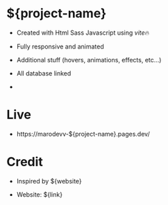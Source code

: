 # ${project-name}

- Created with Html Sass Javascript using *vite*🔥

- Fully responsive and animated

- Additional stuff (hovers, animations, effects, etc...)

- All database linked

-

# Live

- https://marodevv-${project-name}.pages.dev/

# Credit

- Inspired by ${website}

- Website: ${link}
